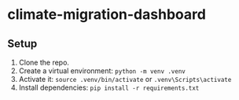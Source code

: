 # climate-migration-dashboard

## Setup

1. Clone the repo.
2. Create a virtual environment: `python -m venv .venv`
3. Activate it: `source .venv/bin/activate` or `.venv\Scripts\activate`
4. Install dependencies: `pip install -r requirements.txt`
